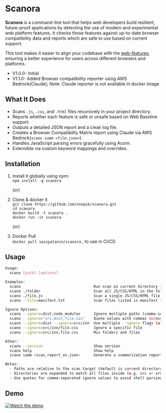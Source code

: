 # Scanora

**Scanora** is a command-line tool that helps web developers build resilient, future-proof applications by detecting the use of modern and experimental web platform features. It checks those features against up-to-date browser compatibility data and reports which are safe to use based on current support.

This tool makes it easier to align your codebase with the [web-features](https://www.npmjs.com/package/web-features), ensuring a better experience for users across different browsers and platforms.

- V1.0.0- Initial  
- V1.1.0- Added Browser compatibility reporter using AWS Bedrock(Claude); Note: Claude reporter is not available in docker image
  
## What It Does

- Scans `.js`, `.css`, and `.html` files recursively in your project directory.
- Reports whether each feature is safe or unsafe based on Web Baseline support.
- Outputs a detailed JSON report and a clean log file.
- Creates a Browser Compatibility Matrix report using Claude via AWS Bedrock(`scano summ <file.json>`)
- Handles JavaScript parsing errors gracefully using Acorn.
- Extensible via custom keyword mappings and overrides.

## Installation

1) Install it globally using npm:  
  `npm install -g scanora`  

    (or)

3) Clone & docker it  
  `git clone https://github.com/nnnpsk/scanora.git`  
  `cd scanora`  
  `docker build -t scanora .`  
  `docker run -it scanora`  

    (or)

3) Docker Pull  
   `docker pull sasipalanin/scanora` , to use in CI/CD 

## Usage 

```bash
Usage:
  scano [path] [options]

Examples:
  scano                                 Run scan on current directory (recursive)
  scano ./folder                        Scan all JS/CSS/HTML in the folder
  scano ./file.js                       Scan a single JS/CSS/HTML file
  scano --file=manifest.txt             Scan files listed in manifest file

Ignore Options:
  scano --ignore=dist,node_modules      Ignore multiple paths (comma-separated)
  scano --ignore="src,dist,file.css"    Quote values with commas (cross-platform safe)
  scano --ignore=dist --ignore=src/inn  Use multiple --ignore flags (also supported)
  scano --ignore=src/inn/file.css       Ignore a specific file
  scano --ignore=src/inn,file.css       Mix folders and files

Other:
  scano --version                       Show version
  scano help                            Show help
  scano summ <scan_report_xx.json>      Generate a summarization report using Claude(V1.1.0)

Notes:
  - Paths are relative to the scan target (default is current directory)
  - Directories are expanded to match all files inside (e.g. src => src/**)
  - Use quotes for comma-separated ignore values to avoid shell parsing issues
```

## Demo

[![Watch the demo](https://img.youtube.com/vi/Q7meXCWdEsA/hqdefault.jpg)](https://www.youtube.com/watch?v=Q7meXCWdEsA)
